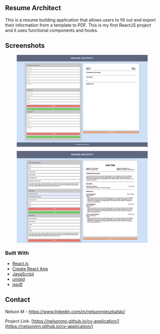 <!-- ABOUT THE PROJECT -->
## Resume Architect

This is a resume building application that allows users to fill out and export their information from a template to PDF. This is my first ReactJS project and it uses functional components and hooks.

## Screenshots

<img src="src/styles/ScreenShot2.png"
     alt="Empty Resume"
     style="height: 300px; width: 427.27px; display: block; margin: 0 auto;" />

<img src="src/styles/ScreenShot1.png"
     alt="Filled Out Resume"
     style="height: 300px; width: 427.27px; display: block; margin: 0 auto;" />

### Built With

* [React.js](https://reactjs.org/)
* [Create React App](https://create-react-app.dev/)
* [JavaScript](https://www.javascript.com/)
* [uniqid](https://www.npmjs.com/package/uniqid)
* [jspdf](https://parall.ax/products/jspdf)


<!-- CONTACT -->
## Contact

Nelson M - https://www.linkedin.com/in/nelsonmieszkalski/

Project Link: [https://nelsonmn.github.io/cv-application/](https://nelsonmn.github.io/cv-application/)